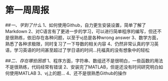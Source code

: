 # **第一周周报**
##*一、学到了什么*
  1、如何使用Github，自力更生安装设置，简单了解了Markdown
  2、对C语言有了更进一步的学习，可以进行简单程序的编写，但还不是很熟练，依旧存在各种问题，以至于vj总是各种wrong answer
  3、数学方面，熟悉了各种求极限，同时复习了一下导数的相关内容
  4、仍然非常认真的学习英语，学习英语的时间甚至超过了学日语的时间...托福真的没有想象中的轻松

##*二、存在哪些困惑*
  1、程序方面，字符串、数组还不是很明白，一些函数的用法不是很熟练，代码经常有错误
  2、安装完了MATLAB，但是还没有时间研究明白如何使用MATLAB
  3、vj上的题...
  4、还不是很熟悉Github的操作
